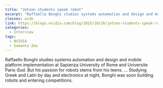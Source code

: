 ```yaml
---
title: "Jetson students speak robot"
excerpt: "Raffaello Bonghi studies systems automation and design and mobile platform implementation at Sapienza University of Rome and Universite Paris-Sud"
classes: wide
link: https://blogs.nvidia.com/blog/2015/10/28/jetson-students-speak-robot/
categories:
  - Interview
tags:
  - NVIDIA
  - Samanta Zee
---
```


Raffaello Bonghi studies systems automation and design and mobile platform implementation at Sapienza University of Rome and Universite Paris-Sud. But his passion for robots stems from his teens. ... Studying Greek and Latin by day and electronics at night, Bonghi was soon building robots and entering competitions.